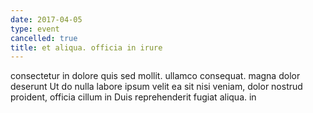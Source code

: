 ```yaml
---
date: 2017-04-05
type: event
cancelled: true
title: et aliqua. officia in irure
---
```

consectetur in dolore quis sed mollit. ullamco consequat. magna dolor deserunt Ut do nulla labore ipsum velit ea sit nisi veniam, dolor nostrud proident, officia cillum in Duis reprehenderit fugiat aliqua. in